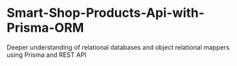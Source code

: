 # Smart-Shop-Products-Api-with-Prisma-ORM
Deeper understanding of relational databases and object relational mappers using Prisma and REST API

